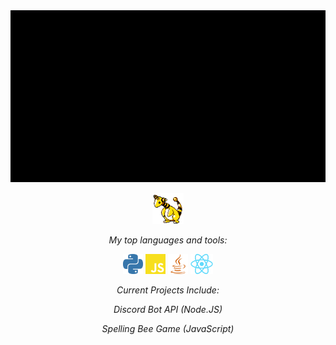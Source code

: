 <div align='center'>
  
<img width="900" img height="275" src="images/Github-Intro.gif">
<p></p>
<img height="50" src="images/ampharos.gif">

<p><em>My top languages and tools:</em></p>
<code><img height="32" src="images/python.svg"></code>
<code><img height="32" src="images/javascript.svg"></code>
<code><img height="32" src="images/java.svg"></code>
<code><img height="32" src="images/React-icon.svg.png"></code>

  <p></p>
<p><em>Current Projects Include:</em></p>
  <p><em>Discord Bot API (Node.JS)</em></p>
  <p><em>Spelling Bee Game (JavaScript)</em></p>
<br />

</div>

<!--
**mharrison7787/mharrison7787** is a ✨ _special_ ✨ repository because its `README.md` (this file) appears on your GitHub profile.

Here are some ideas to get you started:

- 🔭 I’m currently working on ...
- 🌱 I’m currently learning ...
- 👯 I’m looking to collaborate on ...
- 🤔 I’m looking for help with ...
- 💬 Ask me about ...
- 📫 How to reach me: ...
- 😄 Pronouns: ...
- ⚡ Fun fact: ...
--> 
